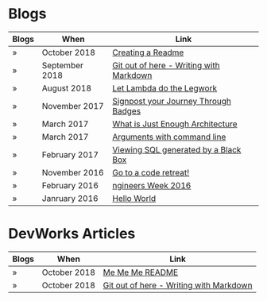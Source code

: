

 # Blogs
 Blogs | When | Link
--- | --- | ---
&raquo; | October 2018 | [Creating a Readme](./posts/README-blog-Oct-2018.md)
&raquo; | September 2018 | [Git out of here - Writing with Markdown](http://ramblingsofanthony.blogspot.com/2018/09/git-out-of-here-writing-simple-readmes.html)
&raquo; |August 2018|[Let Lambda do the Legwork](http://ramblingsofanthony.blogspot.com/2018/08/let-lambda-do-legwork.html)
&raquo; |November 2017|[Signpost your Journey Through Badges](http://ramblingsofanthony.blogspot.com/2017/11/signpost-your-journey-through-badges.html)
&raquo; |March 2017|[What is Just Enough Architecture](http://ramblingsofanthony.blogspot.com/2017/03/what-is-just-enough-architecture.html)
&raquo; |March 2017|[Arguments with command line](http://ramblingsofanthony.blogspot.com/2017/03/arguments-with-comand-line.html)
&raquo; |February 2017|[Viewing SQL generated by a Black Box](http://ramblingsofanthony.blogspot.com/2017/02/viewing-sql-generated-by-black-box.html)
&raquo;|November 2016 |[Go to a code retreat!](http://ramblingsofanthony.blogspot.com/search?updated-max=2017-02-22T03:42:00-08:00&max-results=7)
&raquo;|February 2016|[ngineers Week 2016](http://ramblingsofanthony.blogspot.com/2016/03/engineers-week-2016.html)
&raquo;|Janruary 2016| [Hello World](http://ramblingsofanthony.blogspot.com/2016/01/hello-world.html)

# DevWorks Articles
 Blogs | When | Link
--- | --- | ---
&raquo; | October 2018 | [Me Me Me README](./posts/README-blog-Oct-2018.md)
&raquo; | October 2018 | [Git out of here - Writing with Markdown](http://ramblingsofanthony.blogspot.com/2018/09/git-out-of-here-writing-simple-readmes.html)
